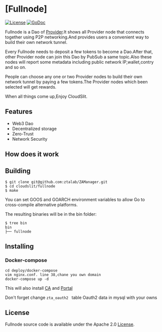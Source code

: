# [Fullnode]

[![License](https://img.shields.io/badge/License-Apache%202.0-blue.svg)](https://opensource.org/licenses/Apache-2.0)  [![GoDoc](https://godoc.org/github.com/cloudflare/cfssl?status.svg)](https://github.com/CloudSlit/cloudslit/tree/main/fullnode)

Fullnode is a Dao of [Provider](https://github.com/CloudSlit/cloudslit/tree/main/provider).It shows all Provider node that connects together using P2P networking.And provides users a convenient way to build their own network tunnel.

Every Fullnode needs to deposit a few tokens to become a Dao.After that, other Provider node can join this Dao by PubSub a same topic.Also these nodes will report some metadata including public network IP,wallet,contry and so on.

People can choose any one or two Provider nodes to build their own network tunnel by paying a few tokens.The Provider nodes which been selected will get rewards.

When all things come up,Enjoy CloudSlit.

## Features

- Web3 Dao
- Decentralized storage
- Zero-Trust
- Network Security

## How does it work



## Building

```shell
$ git clone git@github.com:ztalab/ZAManager.git
$ cd cloudslit/fullnode
$ make
```

You can set GOOS and GOARCH environment variables to allow Go to cross-compile alternative platforms.

The resulting binaries will be in the bin folder:

```shell
$ tree bin
bin
├── fullnode
```

## Installing

### Docker-compose

~~~shell
cd deploy/docker-compose
vim nginx.conf. line 38,chane you own domain
docker-compose up -d
~~~

This will also install [CA](https://github.com/CloudSlit/cloudslit/tree/main/ca) and [Portal](https://github.com/CloudSlit/cloudslit/tree/main/portal)

Don't forget change  `zta_oauth2 ` table Oauth2 data in mysql with your owns

## License

Fullnode source code is available under the Apache 2.0 [License](https://github.com/CloudSlit/cloudslit/blob/main/fullnode/LICENSE).
